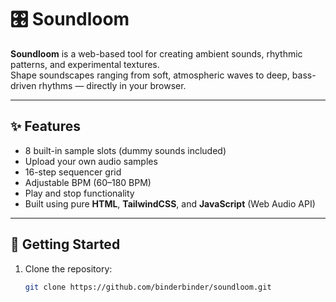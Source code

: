 # 🎛️ Soundloom

**Soundloom** is a web-based tool for creating ambient sounds, rhythmic patterns, and experimental textures.  
Shape soundscapes ranging from soft, atmospheric waves to deep, bass-driven rhythms — directly in your browser.

---

## ✨ Features
- 8 built-in sample slots (dummy sounds included)
- Upload your own audio samples
- 16-step sequencer grid
- Adjustable BPM (60–180 BPM)
- Play and stop functionality
- Built using pure **HTML**, **TailwindCSS**, and **JavaScript** (Web Audio API)

---

## 🚀 Getting Started

1. Clone the repository:
   ```bash
   git clone https://github.com/binderbinder/soundloom.git
